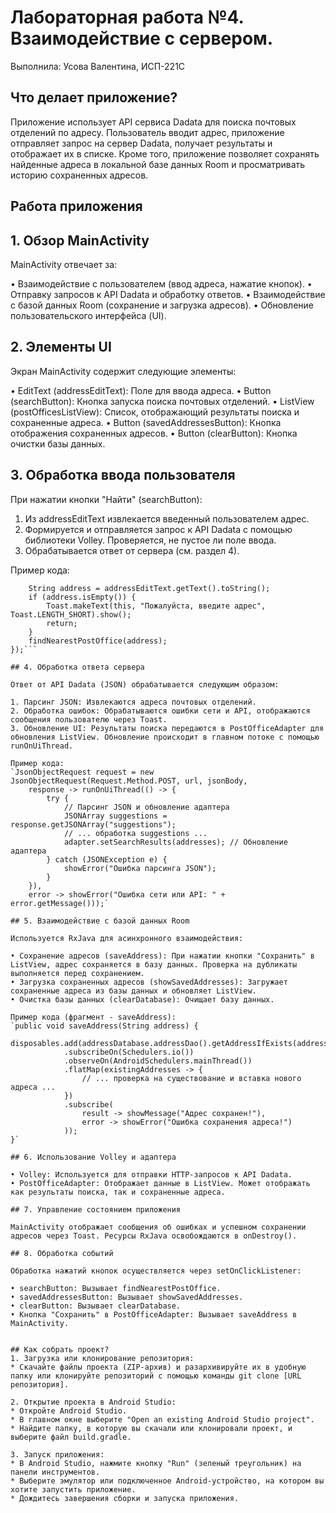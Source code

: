 # Лабораторная работа №4. Взаимодействие с сервером.
Выполнила: Усова Валентина, ИСП-221С
## Что делает приложение?

Приложение использует API сервиса Dadata для поиска почтовых отделений по адресу. Пользователь вводит адрес, приложение отправляет запрос на сервер Dadata, получает результаты и отображает их в списке. Кроме того, приложение позволяет сохранять найденные адреса в локальной базе данных Room и просматривать историю сохраненных адресов.

## Работа приложения


## 1. Обзор MainActivity

MainActivity отвечает за:

• Взаимодействие с пользователем (ввод адреса, нажатие кнопок).
• Отправку запросов к API Dadata и обработку ответов.
• Взаимодействие с базой данных Room (сохранение и загрузка адресов).
• Обновление пользовательского интерфейса (UI).

## 2. Элементы UI

Экран MainActivity содержит следующие элементы:

• EditText (addressEditText): Поле для ввода адреса.
• Button (searchButton): Кнопка запуска поиска почтовых отделений.
• ListView (postOfficesListView): Список, отображающий результаты поиска и сохраненные адреса.
• Button (savedAddressesButton): Кнопка отображения сохраненных адресов.
• Button (clearButton): Кнопка очистки базы данных.


## 3. Обработка ввода пользователя

При нажатии кнопки "Найти" (searchButton):

1. Из addressEditText извлекается введенный пользователем адрес.
2. Формируется и отправляется запрос к API Dadata с помощью библиотеки Volley. Проверяется, не пустое ли поле ввода.
3. Обрабатывается ответ от сервера (см. раздел 4).

Пример кода:
```searchButton.setOnClickListener(v -> {
    String address = addressEditText.getText().toString();
    if (address.isEmpty()) {
        Toast.makeText(this, "Пожалуйста, введите адрес", Toast.LENGTH_SHORT).show();
        return;
    }
    findNearestPostOffice(address);
});```

## 4. Обработка ответа сервера

Ответ от API Dadata (JSON) обрабатывается следующим образом:

1. Парсинг JSON: Извлекаются адреса почтовых отделений.
2. Обработка ошибок: Обрабатываются ошибки сети и API, отображаются сообщения пользователю через Toast.
3. Обновление UI: Результаты поиска передаются в PostOfficeAdapter для обновления ListView. Обновление происходит в главном потоке с помощью runOnUiThread.

Пример кода:
`JsonObjectRequest request = new JsonObjectRequest(Request.Method.POST, url, jsonBody,
    response -> runOnUiThread(() -> {
        try {
            // Парсинг JSON и обновление адаптера
            JSONArray suggestions = response.getJSONArray("suggestions");
            // ... обработка suggestions ...
            adapter.setSearchResults(addresses); // Обновление адаптера
        } catch (JSONException e) {
            showError("Ошибка парсинга JSON");
        }
    }),
    error -> showError("Ошибка сети или API: " + error.getMessage()));`
    
## 5. Взаимодействие с базой данных Room

Используется RxJava для асинхронного взаимодействия:

• Сохранение адресов (saveAddress): При нажатии кнопки "Сохранить" в ListView, адрес сохраняется в базу данных. Проверка на дубликаты выполняется перед сохранением.
• Загрузка сохраненных адресов (showSavedAddresses): Загружает сохраненные адреса из базы данных и обновляет ListView.
• Очистка базы данных (clearDatabase): Очищает базу данных.

Пример кода (фрагмент - saveAddress):
`public void saveAddress(String address) {
    disposables.add(addressDatabase.addressDao().getAddressIfExists(address)
            .subscribeOn(Schedulers.io())
            .observeOn(AndroidSchedulers.mainThread())
            .flatMap(existingAddresses -> {
                // ... проверка на существование и вставка нового адреса ...
            })
            .subscribe(
                result -> showMessage("Адрес сохранен!"),
                error -> showError("Ошибка сохранения адреса!")
            ));
}`

## 6. Использование Volley и адаптера

• Volley: Используется для отправки HTTP-запросов к API Dadata.
• PostOfficeAdapter: Отображает данные в ListView. Может отображать как результаты поиска, так и сохраненные адреса.

## 7. Управление состоянием приложения

MainActivity отображает сообщения об ошибках и успешном сохранении адресов через Toast. Ресурсы RxJava освобождаются в onDestroy().

## 8. Обработка событий

Обработка нажатий кнопок осуществляется через setOnClickListener:

• searchButton: Вызывает findNearestPostOffice.
• savedAddressesButton: Вызывает showSavedAddresses.
• clearButton: Вызывает clearDatabase.
• Кнопка "Сохранить" в PostOfficeAdapter: Вызывает saveAddress в MainActivity.

  
## Как собрать проект?
1. Загрузка или клонирование репозитория:
* Скачайте файлы проекта (ZIP-архив) и разархивируйте их в удобную папку или клонируйте репозиторий с помощью команды git clone [URL репозитория].

2. Открытие проекта в Android Studio:
* Откройте Android Studio.
* В главном окне выберите "Open an existing Android Studio project".
* Найдите папку, в которую вы скачали или клонировали проект, и выберите файл build.gradle.

3. Запуск приложения:
* В Android Studio, нажмите кнопку "Run" (зеленый треугольник) на панели инструментов.
* Выберите эмулятор или подключенное Android-устройство, на котором вы хотите запустить приложение.
* Дождитесь завершения сборки и запуска приложения.
